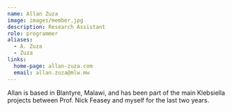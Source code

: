 ```yaml
---
name: Allan Zuza
image: images/member.jpg
description: Research Assistant
role: programmer
aliases:
  - A. Zuza
  - Zuza
links:
  home-page: allan-zuza.com
  email: allan.zuza@mlw.mw
---
```


Allan is based in Blantyre, Malawi, and has been part of the main Klebsiella projects between Prof. Nick Feasey and myself for the last two years. 
